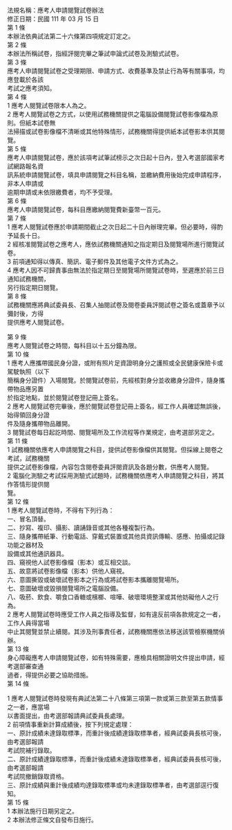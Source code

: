 法規名稱：應考人申請閱覽試卷辦法  
修正日期：民國 111 年 03 月 15 日  
第 1 條  
本辦法依典試法第二十六條第四項規定訂定之。  
第 2 條  
本辦法所稱試卷，指經評閱完畢之筆試申論式試卷及測驗式試卷。  
第 3 條  
應考人申請閱覽試卷之受理期限、申請方式、收費基準及禁止行為等有關事項，均應登載於各該  
考試之應考須知。  
第 4 條  
1 應考人閱覽試卷限本人為之。  
2 應考人閱覽試卷之方式，以使用試務機關提供之電腦設備閱覽試卷影像檔為原則。但紙本試卷無  
法掃描或試卷影像檔不清晰或其他特殊情形，試務機關得提供紙本試卷影本供其閱覽。  
第 5 條  
應考人申請閱覽試卷，應於該項考試筆試榜示之次日起十日內，登入考選部國家考試網路報名資  
訊系統申請閱覽試卷，填具申請閱覽之科目名稱，並繳納費用後始完成申請程序，非本人申請或  
逾期申請或未依限繳費者，均不予受理。  
第 6 條  
應考人申請閱覽試卷，每科目應繳納閱覽費新臺幣一百元。  
第 7 條  
1 應考人閱覽試卷應於申請期間截止之次日起二十日內辦理完畢。但必要時，得酌予延長十日。  
2 經核准閱覽試卷之應考人，應依試務機關通知之指定期日及閱覽場所進行閱覽試卷。  
3 前項通知得以傳真、簡訊、電子郵件及其他電子文件方式為之。  
4 應考人因不可歸責事由無法於指定期日至閱覽場所閱覽試卷時，至遲應於前三日通知試務機關，  
另行指定期日閱覽。  
第 8 條  
試務機關應將典試委員長、召集人抽閱試卷及閱卷委員評閱試卷之簽名或蓋章予以彌封後，方得  
提供應考人閱覽試卷。  


第 9 條  
應考人閱覽試卷之時間，每科目以十五分鐘為限。  
第 10 條  
1 應考人應攜帶國民身分證，或附有照片足資證明身分之護照或全民健康保險卡或駕駛執照（以下  
簡稱身分證件）入場閱覽。於閱覽試卷前，先經核對身分並收繳身分證件，隨身攜帶物品應另置  
於指定地點，並於閱覽試卷登記冊上簽名。  
2 應考人閱覽試卷完畢後，應於閱覽試卷登記冊上簽名，經工作人員確認無誤後，始得領回身分證  
件及隨身攜帶物品離開。  
3 閱覽試卷每日起訖時間、閱覽場所及工作流程等作業規定，由考選部另定之。  
第 11 條  
1 試務機關依應考人申請閱覽之科目，提供試卷影像檔供其閱覽。但採線上閱卷之考試，試務機關  
提供之試卷影像檔，內容包含閱卷委員評閱資訊及各題分數，供應考人閱覽。  
2 電腦化測驗之考試採用測驗式試題時，試務機關依應考人申請閱覽之科目，將其作答情形提供閱  
覽。  
第 12 條  
1 應考人閱覽試卷時，不得有下列行為：  
一、冒名頂替。  
二、抄寫、複印、攝影、讀誦錄音或其他各種複製行為。  
三、隨身攜帶紙筆、行動電話、穿戴式裝置或其他具資訊傳輸、感應、拍攝或記錄功能之器材及  
設備或其他通訊器具。  
四、窺視他人試卷影像檔（影本）或互相交談。  
五、故意將試卷影像檔（影本）供他人窺視。  
六、意圖撕毀或破壞試卷影本之行為或將試卷影本攜離閱覽場所。  
七、意圖破壞或毀損閱覽場所之電腦設備。  
八、吸菸、飲食、嚼食口香糖或檳榔、喧嘩、破壞環境整潔或其他妨礙他人之行為。  
2 應考人閱覽試卷時應受工作人員之指導及監督，如有違反前項各款規定之一者，工作人員得當場  
中止其閱覽並禁止續閱。其涉及刑事責任者，試務機關應依法移送該管檢察機關偵辦。  
第 13 條  
身心障礙應考人申請閱覽試卷，如有特殊需要，應檢具相關證明文件提出申請，經考選部審查通  
過者，得提供必要之協助措施。  
第 14 條  


1 應考人閱覽試卷時發現有典試法第二十八條第三項第一款或第三款至第五款情事之一者，應當場  
以書面提出，由考選部報請典試委員長處理。  
2 前項情事重新計算成績後，按下列規定處理：  
一、原計成績未達錄取標準，而重計後成績達錄取標準者，經典試委員長核可後，由考選部報請  
考試院補行錄取。  
二、原計成績達錄取標準，而重計後成績未達錄取標準者，經典試委員長核可後，由考選部報請  
考試院撤銷錄取資格。  
三、原計成績與重計後成績均達錄取標準或均未達錄取標準者，由考選部逕行復知。  
第 15 條  
1 本辦法施行日期另定之。  
2 本辦法修正條文自發布日施行。  



